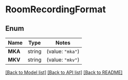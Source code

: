 # RoomRecordingFormat

## Enum

Name | Type | Notes
------------ | ------------- | -------------
**MKA** | string | (value: `"mka"`)
**MKV** | string | (value: `"mkv"`)


[[Back to Model list]](../README.md#documentation-for-models) [[Back to API list]](../README.md#documentation-for-api-endpoints) [[Back to README]](../README.md)



